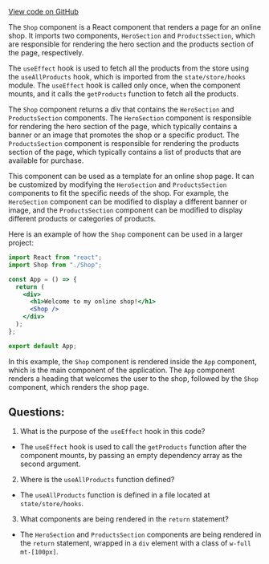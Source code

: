 [View code on GitHub](zoo-labs/zoo/blob/master/core/src/pages/store/index.tsx)

The `Shop` component is a React component that renders a page for an online shop. It imports two components, `HeroSection` and `ProductsSection`, which are responsible for rendering the hero section and the products section of the page, respectively. 

The `useEffect` hook is used to fetch all the products from the store using the `useAllProducts` hook, which is imported from the `state/store/hooks` module. The `useEffect` hook is called only once, when the component mounts, and it calls the `getProducts` function to fetch all the products.

The `Shop` component returns a div that contains the `HeroSection` and `ProductsSection` components. The `HeroSection` component is responsible for rendering the hero section of the page, which typically contains a banner or an image that promotes the shop or a specific product. The `ProductsSection` component is responsible for rendering the products section of the page, which typically contains a list of products that are available for purchase.

This component can be used as a template for an online shop page. It can be customized by modifying the `HeroSection` and `ProductsSection` components to fit the specific needs of the shop. For example, the `HeroSection` component can be modified to display a different banner or image, and the `ProductsSection` component can be modified to display different products or categories of products.

Here is an example of how the `Shop` component can be used in a larger project:

```jsx
import React from "react";
import Shop from "./Shop";

const App = () => {
  return (
    <div>
      <h1>Welcome to my online shop!</h1>
      <Shop />
    </div>
  );
};

export default App;
```

In this example, the `Shop` component is rendered inside the `App` component, which is the main component of the application. The `App` component renders a heading that welcomes the user to the shop, followed by the `Shop` component, which renders the shop page.
## Questions: 
 1. What is the purpose of the `useEffect` hook in this code?
- The `useEffect` hook is used to call the `getProducts` function after the component mounts, by passing an empty dependency array as the second argument.

2. Where is the `useAllProducts` function defined?
- The `useAllProducts` function is defined in a file located at `state/store/hooks`.

3. What components are being rendered in the `return` statement?
- The `HeroSection` and `ProductsSection` components are being rendered in the `return` statement, wrapped in a `div` element with a class of `w-full mt-[100px]`.